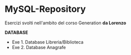# MySQL-Repository


Esercizi svolti nell'ambito del corso Generation  **da Lorenzo**

**DATABASE**
 - Exe 1. Database Libreria/Biblioteca
 - Exe 2. Database Anagrafe